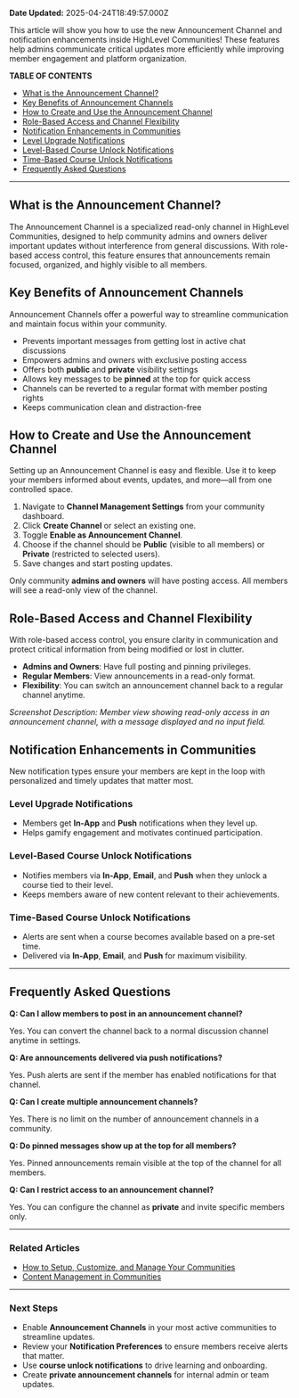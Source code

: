 **Date Updated:** 2025-04-24T18:49:57.000Z

This article will show you how to use the new Announcement Channel and notification enhancements inside HighLevel Communities! These features help admins communicate critical updates more efficiently while improving member engagement and platform organization.

  
**TABLE OF CONTENTS**

* [What is the Announcement Channel?](#What-is-the-Announcement-Channel?)
* [Key Benefits of Announcement Channels](#Key-Benefits-of-Announcement-Channels)
* [How to Create and Use the Announcement Channel](#How-to-Create-and-Use-the-Announcement-Channel)
* [Role-Based Access and Channel Flexibility](#Role-Based-Access-and-Channel-Flexibility)
* [Notification Enhancements in Communities](#Notification-Enhancements-in-Communities)
* [Level Upgrade Notifications](#Level-Upgrade-Notifications)
* [Level-Based Course Unlock Notifications](#Level-Based-Course-Unlock-Notifications)
* [Time-Based Course Unlock Notifications](#Time-Based-Course-Unlock-Notifications)
* [Frequently Asked Questions](#Frequently-Asked-Questions)

  
---

## **What is the Announcement Channel?**

  
The Announcement Channel is a specialized read-only channel in HighLevel Communities, designed to help community admins and owners deliver important updates without interference from general discussions. With role-based access control, this feature ensures that announcements remain focused, organized, and highly visible to all members.

  
## **Key Benefits of Announcement Channels**

  
Announcement Channels offer a powerful way to streamline communication and maintain focus within your community.

* Prevents important messages from getting lost in active chat discussions
* Empowers admins and owners with exclusive posting access
* Offers both **public** and **private** visibility settings
* Allows key messages to be **pinned** at the top for quick access
* Channels can be reverted to a regular format with member posting rights
* Keeps communication clean and distraction-free

##   

## **How to Create and Use the Announcement Channel**

  
Setting up an Announcement Channel is easy and flexible. Use it to keep your members informed about events, updates, and more—all from one controlled space.

1. Navigate to **Channel Management Settings** from your community dashboard.
2. Click **Create Channel** or select an existing one.
3. Toggle **Enable as Announcement Channel**.
4. Choose if the channel should be **Public** (visible to all members) or **Private** (restricted to selected users).
5. Save changes and start posting updates.

  
Only community **admins and owners** will have posting access. All members will see a read-only view of the channel.

  
## **Role-Based Access and Channel Flexibility**

  
With role-based access control, you ensure clarity in communication and protect critical information from being modified or lost in clutter.

* **Admins and Owners**: Have full posting and pinning privileges.
* **Regular Members**: View announcements in a read-only format.
* **Flexibility**: You can switch an announcement channel back to a regular channel anytime.

  
_Screenshot Description: Member view showing read-only access in an announcement channel, with a message displayed and no input field._

##   

## **Notification Enhancements in Communities**

  
New notification types ensure your members are kept in the loop with personalized and timely updates that matter most.

  
###   

### **Level Upgrade Notifications**

* Members get **In-App** and **Push** notifications when they level up.
* Helps gamify engagement and motivates continued participation.

  
###   

### **Level-Based Course Unlock Notifications**

* Notifies members via **In-App**, **Email**, and **Push** when they unlock a course tied to their level.
* Keeps members aware of new content relevant to their achievements.

  
###   

### **Time-Based Course Unlock Notifications**

* Alerts are sent when a course becomes available based on a pre-set time.
* Delivered via **In-App**, **Email**, and **Push** for maximum visibility.

  
---

## **Frequently Asked Questions**

  
**Q: Can I allow members to post in an announcement channel?**

Yes. You can convert the channel back to a normal discussion channel anytime in settings.

  
**Q: Are announcements delivered via push notifications?**

Yes. Push alerts are sent if the member has enabled notifications for that channel.

  
**Q: Can I create multiple announcement channels?**

Yes. There is no limit on the number of announcement channels in a community.

  
**Q: Do pinned messages show up at the top for all members?**

Yes. Pinned announcements remain visible at the top of the channel for all members.

  
**Q: Can I restrict access to an announcement channel?**

Yes. You can configure the channel as **private** and invite specific members only.

---

### **Related Articles**

* [How to Setup, Customize, and Manage Your Communities](https://help.gohighlevel.com/support/solutions/articles/155000000280-how-to-setup-customize-and-manage-your-communities)
* [Content Management in Communities](https://help.gohighlevel.com/support/solutions/articles/155000000297-content-management-in-communities)

---

### **Next Steps**

* Enable **Announcement Channels** in your most active communities to streamline updates.
* Review your **Notification Preferences** to ensure members receive alerts that matter.
* Use **course unlock notifications** to drive learning and onboarding.
* Create **private announcement channels** for internal admin or team updates.

  